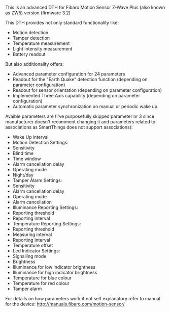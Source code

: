 This is an advanced DTH for Fibaro Motion Sensor Z-Wave Plus (also known as ZW5) version (firmware 3.2)

This DTH provides not only standard functionality like:

 * Motion detection
 * Tamper detection
 * Temperature measurement
 * Light intensity measurement
 * Battery readout

But also additionality offers:

 * Advanced parameter configuration for 24 parameters
 * Readout for the "Earth Quake" detection function (depending on parameter configuration)
 * Readout for sensor orientation (depending on parameter configuration)
 * Implemented Three Axis capability (depending on parameter configuration)
 * Automatic parameter synchronization on manual or periodic wake up.


Avaible parameters are (I've purposefully skipped parameter nr 3 since manufacturer doesn't recomment changing it and parameters related to associations as SmartThings does not support associations):

* Wake Up interval
* Motion Detection Settings:
 * Sensitivity
 * Blind time
 * Time window
 * Alarm cancellation delay
 * Operating mode
 * Night/day
* Tamper Alarm Settings:
 * Sensitivity
 * Alarm cancellation delay
 * Operating mode
 * Alarm cancellation
* Illuminance Reporting Settings:
 * Reporting threshold
 * Reporting interval
* Temperature Reporting Settings:
 * Reporting threshold
 * Measuring interval
 * Reporting Interval
 * Temperature offset
* Led Indicator Settings:
 * Signalling mode
 * Brightness
 * Illuminance for low indicator brightness
 * Illuminance for high indicator brightness
 * Temperature for blue colour
 * Temperature for red colour
 * Tamper alarm

For details on how parameters work if not self explanatory refer to manual for the device: http://manuals.fibaro.com/motion-sensor/
